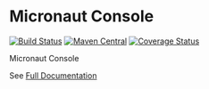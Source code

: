 # Micronaut Console

[![Build Status](https://github.com/agorapulse/micronaut-console/workflows/Check/badge.svg)](https://github.com/agorapulse/micronaut-console/actions)
[![Maven Central](https://img.shields.io/maven-central/v/com.agorapulse/micronaut-console.svg?label=Maven%20Central)](https://search.maven.org/search?q=g:%22com.agorapulse%22%20AND%20a:%22micronaut-console%22)
[![Coverage Status](https://coveralls.io/repos/github/agorapulse/micronaut-console/badge.svg?branch=master)](https://coveralls.io/github/agorapulse/micronaut-console?branch=master)

Micronaut Console

See [Full Documentation][DOCS]

[DOCS]: https://agorapulse.github.io/micronaut-console
